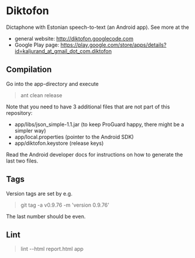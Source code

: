 Diktofon
========

Dictaphone with Estonian speech-to-text (an Android app).
See more at the

  - general website: <http://diktofon.googlecode.com>
  - Google Play page: <https://play.google.com/store/apps/details?id=kaljurand_at_gmail_dot_com.diktofon>


Compilation
-----------

Go into the app-directory and execute

> ant clean release

Note that you need to have 3 additional files that are not part of this
repository:

  - app/libs/json_simple-1.1.jar (to keep ProGuard happy, there might be a simpler way)
  - app/local.properties (pointer to the Android SDK)
  - app/diktofon.keystore (release keys)

Read the Android developer docs for instructions on how to generate the
last two files.


Tags
----

Version tags are set by e.g.

> git tag -a v0.9.76 -m 'version 0.9.76'

The last number should be even.


Lint
----

> lint --html report.html app
